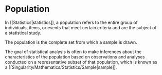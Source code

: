 # Population 

In [[Statistics|statistics]], a population refers to the entire group of individuals, items, or events that meet certain criteria and are the subject of a statistical study. 

The population is the complete set from which a sample is drawn. 

The goal of statistical analysis is often to make inferences about the characteristics of the population based on observations and analyses conducted on a representative subset of that population, which is known as a [[Singularity/Mathematics/Statistics/Sample|sample]].